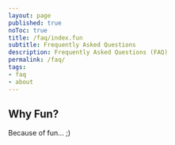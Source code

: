 ```yaml
---
layout: page
published: true
noToc: true
title: /faq/index.fun
subtitle: Frequently Asked Questions
description: Frequently Asked Questions (FAQ)
permalink: /faq/
tags:
- faq
- about
---
```


## Why Fun?

Because of fun... ;)

